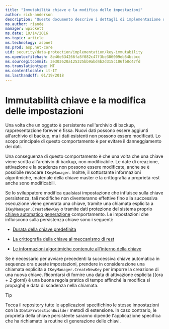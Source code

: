 ```yaml
---
title: "Immutabilità chiave e la modifica delle impostazioni"
author: rick-anderson
description: "Questo documento descrive i dettagli di implementazione di ASP.NET Core dati protezione chiave immutabilità API."
ms.author: riande
manager: wpickett
ms.date: 10/14/2016
ms.topic: article
ms.technology: aspnet
ms.prod: asp.net-core
uid: security/data-protection/implementation/key-immutability
ms.openlocfilehash: 8e46e634266fa5f082c47f3be306009eb54bcbcc
ms.sourcegitcommit: 3e303620a125325bb9abd4b2d315c106fb8c47fd
ms.translationtype: MT
ms.contentlocale: it-IT
ms.lasthandoff: 01/19/2018
---
```

# <a name="key-immutability-and-changing-settings"></a>Immutabilità chiave e la modifica delle impostazioni

Una volta che un oggetto è persistente nell'archivio di backup, rappresentazione forever è fissa. Nuovi dati possono essere aggiunti all'archivio di backup, ma i dati esistenti non possono essere modificati. Lo scopo principale di questo comportamento è per evitare il danneggiamento dei dati.

Una conseguenza di questo comportamento è che una volta che una chiave viene scritta all'archivio di backup, non modificabile. Le date di creazione, attivazione e la scadenza non possono essere modificate, anche se è possibile revocare `IKeyManager`. Inoltre, il sottostante informazioni algoritmiche, materiale della chiave master e la crittografia a proprietà rest anche sono modificabili.

Se lo sviluppatore modifica qualsiasi impostazione che influisce sulla chiave persistenza, tali modifiche non diventeranno effettive fino alla successiva esecuzione viene generata una chiave, tramite una chiamata esplicita a `IKeyManager.CreateNewKey` o tramite dati protezione del sistema proprio [chiave automatico generazione](key-management.md#data-protection-implementation-key-management) comportamento. Le impostazioni che influiscono sulla persistenza chiave sono i seguenti:

* [Durata della chiave predefinita](key-management.md#data-protection-implementation-key-management)

* [La crittografia della chiave al meccanismo di rest](key-encryption-at-rest.md#data-protection-implementation-key-encryption-at-rest)

* [Le informazioni algoritmiche contenute all'interno della chiave](xref:security/data-protection/configuration/overview#changing-algorithms-with-usecryptographicalgorithms)

Se è necessario per avviare precedenti la successiva chiave automatica in sequenza ora queste impostazioni, prendere in considerazione una chiamata esplicita a `IKeyManager.CreateNewKey` per imporre la creazione di una nuova chiave. Ricordarsi di fornire una data di attivazione esplicita ({ora + 2 giorni} è una buona regola pratica di tempo affinché la modifica si propaghi) e data di scadenza nella chiamata.

>[!TIP]
> Tocca il repository tutte le applicazioni specifichino le stesse impostazioni con la `IDataProtectionBuilder` metodi di estensione. In caso contrario, le proprietà della chiave persistente saranno dipende l'applicazione specifica che ha richiamato la routine di generazione delle chiavi.
